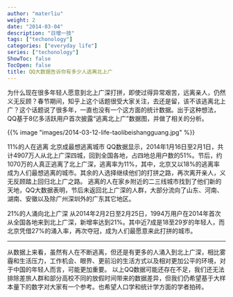 ```yaml
---
author: "materliu"
weight: 2
date: "2014-03-04"
description: "日增一技"
tags: ["techonology"]
categories: ["everyday life"] 
series: ["techonology"]
ShowToc: false
TocOpen: false
title: QQ大数据告诉你有多少人逃离北上广
---
```


为什么现在很多年轻人愿意到北上广深打拼，即使过得异常艰苦，远离亲人，仍然义无反顾？春节期间，知乎上这个话题很受大家关注，去还是留，该不该逃离北上广？这个话题说了很多年，一直也没有一个这方面的统计数据。出于这种想法，QQ基于8亿多活跃用户首次披露“逃离北上广”数据图，并做了相关的分析。

{{% image "images/2014-03-12-life-taolibeishangguang.jpg" %}}

11%的人在逃离 北京成最想逃离城市
QQ数据显示，2014年1月16日至2月1日，共计4907万人从北上广深四城，回到全国各地，占四地总用户数的51%。节后，约1070万的人真正逃离了北上广深，逃离率为11%，其中，北京又以18%的逃离率成为人们最想逃离的城市。其余的人选择继续他们的打拼之路，再次离开亲人，义无反顾踏上回归北上广之路。
逃离的人在家乡附近的二三线城市找到了他们新的天地，QQ大数据表明，节后未返回北上广深的人群，大部分流向了山东、河南、湖南、安徽以及除广州深圳外的广东其它地区。

21%的人涌向北上广深
从2014年2月2日至2月25日，1994万用户在2014年首次从全国各地来到北上广深，新增率达到21%。其中近7成是18至29岁的年轻人，而北京凭借27%的涌入率，再次夺冠，成为人们最愿意来此打拼的城市。

----------------------------------
从数据上来看，虽然有人在不断逃离，但还是有更多的人涌入到北上广深，相比雾霾和生活压力，工作机会、眼界、更前沿的生活方式以及相对更加公平的环境，对于中国的年轻人而言，可能更加重要。
以上QQ数据可能还存在不足，我们还无法排除差旅人群和部分高校不同的放假时间带来的数据差异，但我们仍希望基于大样本量下的数字对大家有一个参考。也希望人口学和统计学方面的学者拍砖。


